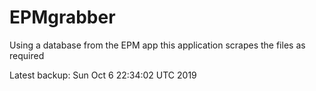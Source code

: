 # EPMgrabber
Using a database from the EPM app this application scrapes the files as required


Latest backup: Sun Oct 6 22:34:02 UTC 2019
